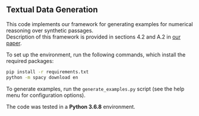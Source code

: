 ## Textual Data Generation

This code implements our framework for generating examples for numerical reasoning over synthetic passages.  
Description of this framework is provided in sections 4.2 and A.2 in [our paper](https://arxiv.org/pdf/2004.04487.pdf).

To set up the environment, run the following commands, which install the required packages:
```bash
pip install -r requirements.txt
python -m spacy download en
```

To generate examples, run the `generate_examples.py` script (see the help menu for configuration options).

The code was tested in a **Python 3.6.8** environment.

